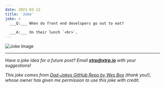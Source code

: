 ```yaml
---
date: 2021-03-12
title: 'Joke'
joke: >
  ___Q:___ When do front end developers go out to eat?
  
  ___A:___ On their lunch `<br>`.
---
```


![Joke Image](https://private.xtrp.io/projects/DailyDeveloperJokes/public_image_server/images/5e12591442e48.png)

---
*Have a joke idea for a future post? Email **[xtrp@xtrp.io](mailto:xtrp@xtrp.io)** with your suggestions!*

*This joke comes from [Dad-Jokes GitHub Repo by Wes Bos](https://github.com/wesbos/dad-jokes) (thank you!), whose owner has given me permission to use this joke with credit.*

<!-- 
Joke text:
**Q:** When do front end developers go out to eat?

**A:** On their lunch `<br>`.
 -->

